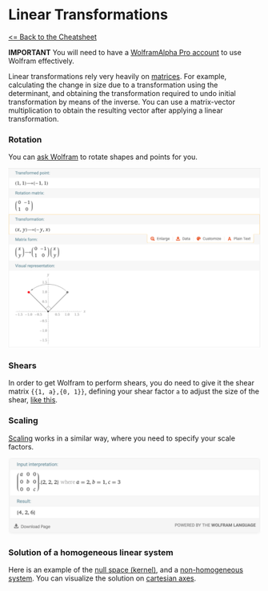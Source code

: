 # Linear Transformations

 [<= Back to the Cheatsheet](../WolframCheatsheet.md)

 **IMPORTANT** You will need to have a [WolframAlpha Pro account](https://www.imperial.ac.uk/admin-services/ict/self-service/computers-printing/devices-and-software/get-software/get-software-for-students/wolfram-alpha-pro/) to use Wolfram effectively.

 Linear transformations rely very heavily on [matrices](./matrices.md). For example, calculating the change in size due to a transformation using the determinant, and obtaining the transformation required to undo initial transformation by means of the inverse. You can use a matrix-vector multiplication to obtain the resulting vector after applying a linear transformation. 


 ### Rotation
 You can [ask Wolfram](https://www.wolframalpha.com/input/?i=%7B1%2C+1%7D+rotate+90+degree) to rotate shapes and points for you. 

 <img src="../wolfram_pics/rotation.png">

 ### Shears
 In order to get Wolfram to perform shears, you do need to give it the shear matrix ```{{1, a},{0, 1}}```, defining your shear factor `a` to adjust the size of the shear, [like this](https://www.wolframalpha.com/input/?i=%7B%7B1%2C+a%7D%2C+%7B0%2C+1%7D%7D+.+%7B1%2C+1%7D+where+a%3D2).

 ### Scaling
 [Scaling](https://www.wolframalpha.com/input/?i=%7B%7Ba%2C+0%2C+0%7D%2C+%7B0%2C+b%2C+0%7D%2C%7B0%2C+0%2C+c%7D%7D+.+%7B2%2C+2%2C+2%7D+where+a%3D2%2C+b%3D1%2C+c%3D3) works in a similar way, where you need to specify your scale factors.

 <img src="../wolfram_pics/scaling.png">

 ### Solution of a homogeneous linear system
 Here is an example of the [null space (kernel)](https://www.wolframalpha.com/input/?i=null+space+%7B%7B2%2C+6%7D%2C%7B1%2C+2%7D%7D), and a [non-homogeneous system](https://www.wolframalpha.com/input/?i=null+space+%7B%7B2%2C+6%7D%2C%7B1%2C+2%7D%7D). You can visualize the solution on [cartesian axes](https://www.wolframalpha.com/input/?i=2x+%2B+6y%3D7+and+1x+%2B+2y+%3D5).

 